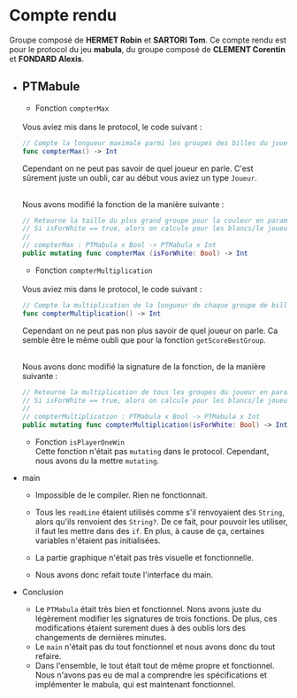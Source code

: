 # Compte rendu 

Groupe composé de **HERMET Robin** et **SARTORI Tom**. Ce compte rendu est pour le protocol du jeu **mabula**, du groupe composé de **CLEMENT Corentin** et **FONDARD Alexis**. 


- ## PTMabule 

  - Fonction `compterMax`  
  
  <br>
  Vous aviez mis dans le protocol, le code suivant : 

  ```swift 
  // Compte la longueur maximale parmi les groupes des billes du joueur j.
  func compterMax() -> Int
  ```

  Cependant on ne peut pas savoir de quel joueur en parle. C'est sûrement juste un oubli, car au début vous aviez un type `Joueur`.  

  <br>
  Nous avons modifié la fonction de la manière suivante :  

  ```swift
  // Retourne la taille du plus grand groupe pour la couleur en param.
  // Si isForWhite == true, alors on calcule pour les blancs/le joueur 1, sinon les noirs/le joueur 2.
  //
  // compterMax : PTMabula x Bool -> PTMabula x Int
  public mutating func compterMax (isForWhite: Bool) -> Int
  ```

  - Fonction `compterMultiplication`
  <br>
  Vous aviez mis dans le protocol, le code suivant : 
  
  ```swift
  // Compte la multiplication de la longueur de chaque groupe de bille du joueur j.
  func compterMultiplication() -> Int
  ```

  Cependant on ne peut pas non plus savoir de quel joueur on parle. Ca semble être le même oubli que pour la fonction `getScoreBestGroup`. 

  <br>
  Nous avons donc modifié la signature de la fonction, de la manière suivante : 

  ```swift
  // Retourne la multiplication de tous les groupes du joueur en param.
  // Si isForWhite == true, alors on calcule pour les blancs/le joueur 1, sinon les noirs/le joueur 2.
  //
  // compterMultiplication : PTMabula x Bool -> PTMabula x Int
  public mutating func compterMultiplication(isForWhite: Bool) -> Int
  ```

  - Fonction `isPlayerOneWin`  
  Cette fonction n'était pas `mutating` dans le protocol. Cependant, nous avons du la mettre `mutating`. 


- main 
  - Impossible de le compiler. Rien ne fonctionnait. 
  - Tous les `readLine` étaient utilisés comme s'il renvoyaient des `String`, alors qu'ils renvoient des `String?`. De ce fait, pour pouvoir les utiliser, il faut les mettre dans des `if`. En plus, à cause de ça, certaines variables n'étaient pas initialisées. 
  - La partie graphique n'était pas très visuelle et fonctionnelle. 

  - Nous avons donc refait toute l'interface du main. 


- Conclusion
  - Le `PTMabula` était très bien et fonctionnel. Nons avons juste du légèrement modifier les signatures de trois fonctions. De plus, ces modifications étaient surement dues à des oublis lors des changements de dernières minutes. 
  - Le `main` n'était pas du tout fonctionnel et nous avons donc du tout refaire. 
  - Dans l'ensemble, le tout était tout de même propre et fonctionnel. Nous n'avons pas eu de mal a comprendre les spécifications et implémenter le mabula, qui est maintenant fonctionnel. 
    